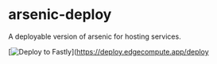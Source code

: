 # arsenic-deploy
A deployable version of arsenic for hosting services.

[![Deploy to Fastly](https://deploy.edgecompute.app/button)](https://deploy.edgecompute.app/deploy
